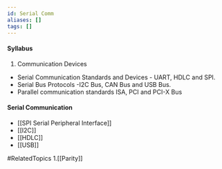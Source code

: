 ```yaml
---
id: Serial Comm
aliases: []
tags: []
---
```


#### Syllabus
1. Communication Devices
- Serial Communication Standards and Devices - UART, HDLC and SPI.
- Serial Bus Protocols -I2C Bus, CAN Bus and USB Bus.
- Parallel communication standards ISA, PCI and PCI-X Bus


#### Serial Communication
- [[SPI Serial Peripheral Interface]]
- [[I2C]]
- [[HDLC]]
- [[USB]]


#RelatedTopics
1.[[Parity]]

